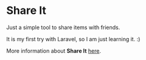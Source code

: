 # Share It

Just a simple tool to share items with friends.

It is my first try with Laravel, so I am just learning it. :)

More information about **Share It** [here](https://shareit.brunofontes.net/help).